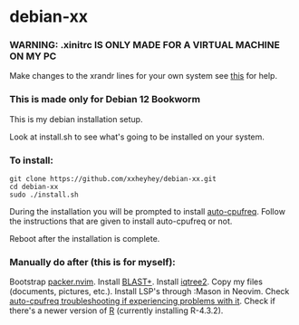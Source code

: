 # debian-xx
### WARNING: .xinitrc IS ONLY MADE FOR A VIRTUAL MACHINE ON MY PC
Make changes to the xrandr lines for your own system see [this](https://askubuntu.com/questions/377937/how-do-i-set-a-custom-resolution) for help.

### This is made only for Debian 12 Bookworm
This is my debian installation setup.

Look at install.sh to see what's going to be installed on your system.

### To install:
```
git clone https://github.com/xxheyhey/debian-xx.git
cd debian-xx
sudo ./install.sh
```
During the installation you will be prompted to install [auto-cpufreq](https://github.com/AdnanHodzic/auto-cpufreq). Follow the instructions that are given to install auto-cpufreq or not.

Reboot after the installation is complete.

### Manually do after (this is for myself):
Bootstrap [packer.nvim](https://github.com/wbthomason/packer.nvim#bootstrapping).
Install [BLAST+](https://ftp.ncbi.nlm.nih.gov/blast/executables/LATEST/).
Install [iqtree2](https://github.com/iqtree/iqtree2/blob/master/README.md).
Copy my files (documents, pictures, etc.).
Install LSP's through :Mason in Neovim.
Check [auto-cpufreq troubleshooting if experiencing problems with it](https://github.com/AdnanHodzic/auto-cpufreq#troubleshooting).
Check if there's a newer version of [R](https://cloud.r-project.org/src/base/R-4/) (currently installing R-4.3.2).
